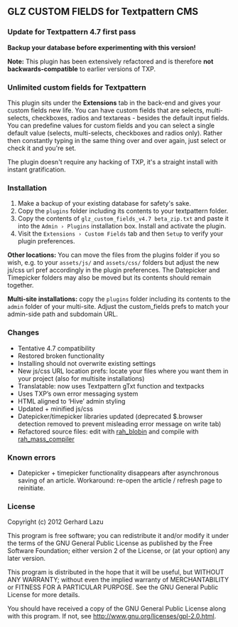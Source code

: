 ## GLZ CUSTOM FIELDS for Textpattern CMS

### Update for Textpattern 4.7 first pass

**Backup your database before experimenting with this version!**

**Note:** This plugin has been extensively refactored and is therefore
**not backwards-compatible** to earlier versions of TXP.

### Unlimited custom fields for Textpattern

This plugin sits under the **Extensions** tab in the back-end and gives
your custom fields new life. You can have custom fields that are selects,
multi-selects, checkboxes, radios and textareas - besides the default
input fields. You can predefine values for custom fields and you can
select a single default value (selects, multi-selects, checkboxes
and radios only). Rather then constantly typing in the same thing over
and over again, just select or check it and you're set.

The plugin doesn't require any hacking of TXP, it's a straight install
with instant gratification.

### Installation

1. Make a backup of your existing database for safety's sake.
2. Copy the `plugins` folder including its contents to your textpattern folder.
3. Copy the contents of `glz_custom_fields_v4.7 beta_zip.txt` and paste it into the `Admin › Plugins` installation box. Install and activate the plugin.
4. Visit the `Extensions › Custom Fields` tab and then `Setup` to verify your plugin preferences.

**Other locations:** You can move the files from the plugins folder if you so wish, e.g. to your `assets/js/` and `assets/css/` folders but adjust the new js/css url pref accordingly in the plugin preferences. The Datepicker and Timepicker folders may also be moved but its contents should remain together.

**Multi-site installations:** copy the `plugins` folder including its contents to the `admin` folder of your multi-site. Adjust the custom_fields prefs to match your admin-side path and subdomain URL.

### Changes

- Tentative 4.7 compatibility
- Restored broken functionality
- Installing should not overwrite existing settings
- New js/css URL location prefs: locate your files where you want them in your project (also for multisite installations)
- Translatable: now uses Textpattern gTxt function and textpacks
- Uses TXP’s own error messaging system
- HTML aligned to ‘Hive’ admin styling
- Updated + minified js/css
- Datepicker/timepicker libraries updated (deprecated $.browser detection removed to prevent misleading error message on write tab)
- Refactored source files: edit with [rah_blobin](https://github.com/jools-r/rah_blobin) and compile with [rah_mass_compiler](https://github.com/gocom/MassPlugCompiler)

### Known errors

- Datepicker + timepicker functionality disappears after asynchronous saving of an article. Workaround: re-open the article / refresh page to reinitiate.


### License

Copyright (c) 2012 Gerhard Lazu

This program is free software; you can redistribute it and/or
modify it under the terms of the GNU General Public License
as published by the Free Software Foundation; either version 2
of the License, or (at your option) any later version.

This program is distributed in the hope that it will be useful,
but WITHOUT ANY WARRANTY; without even the implied warranty of
MERCHANTABILITY or FITNESS FOR A PARTICULAR PURPOSE.  See the
GNU General Public License for more details.

You should have received a copy of the GNU General Public License
along with this program.  If not, see <http://www.gnu.org/licenses/gpl-2.0.html>.
